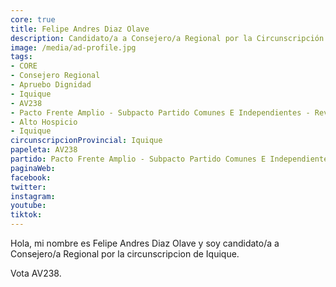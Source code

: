 ```yaml
---
core: true
title: Felipe Andres Diaz Olave
description: Candidato/a a Consejero/a Regional por la Circunscripción de Iquique
image: /media/ad-profile.jpg
tags:
- CORE
- Consejero Regional
- Apruebo Dignidad
- Iquique
- AV238
- Pacto Frente Amplio - Subpacto Partido Comunes E Independientes - Revolucion Democratica
- Alto Hospicio
- Iquique
circunscripcionProvincial: Iquique
papeleta: AV238
partido: Pacto Frente Amplio - Subpacto Partido Comunes E Independientes - Revolucion Democratica
paginaWeb:
facebook:
twitter:
instagram:
youtube:
tiktok:
---
```

Hola, mi nombre es Felipe Andres Diaz Olave y soy candidato/a a Consejero/a Regional por la circunscripcion de Iquique.

Vota AV238.